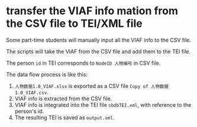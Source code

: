 # transfer the VIAF info mation from the CSV file to TEI/XML file

Some part-time students will manually input all the VIAF info to the CSV file.

The scripts will take the VIAF from the CSV file and add them to the TEI file.

The person `id` in TEI corresponds to `NodeID 人物编号` in CSV file.

The data flow process is like this:

1. `人物数据1.0_VIAF.xlsx` is exported as a CSV file `Copy of 人物数据1.0_VIAF.csv`.
2. VIAF info is extracted from the CSV file.
3. VIAF info is integrated into the TEI file `sbdbTEI.xml`, with reference to the person's id.
4. The resulting TEI is saved as `output.xml`.
